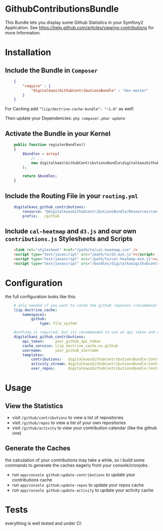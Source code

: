 GithubContributionsBundle
=========================

This Bundle lets you display some Github Statistics in your Symfony2 Application.
See https://help.github.com/articles/viewing-contributions for more Information.


Installation
============

Include the Bundle in `Composer`
---------------------------

```json
    {
        "require" : {
            "digitalkaoz/GithubContributionsBundle" : "dev-master"
        }
    }
```

For Caching add `"liip/doctrine-cache-bundle": "~1.0"` as well!

Then update your Dependencies: `php composer.phar update`

Activate the Bundle in your Kernel
----------------------------------

```php
    public function registerBundles()
    {
        $bundles = array(
            // ...
            new digitalkaoz\GithubContributionsBundle\digitalkaozGithubContributionsBundle()
        );

        return $bundles;
    }
```

Include the Routing File in your `routing.yml`
----------------------------------------------

```yaml
    digitalkaoz_github_contributions:
        resource: "@digitalkaozGithubContributionsBundle/Resources/config/routing.xml"
        prefix:   /github
```

Include `cal-heatmap` and `d3.js` and our own `contributions.js` Stylesheets and Scripts
----------------------------------------------------------

```html
    <link rel="stylesheet" href="/path/to/cal-heatmap.css" />
    <script type="text/javascript" src="/path/to/d3.min.js"></script>
    <script type="text/javascript" src="/path/to/cal-heatmap.min.js"></script>
    <script type="text/javascript" src="/bundles/digitalkaozgithubcontributions/js/contributions.js"></script>
```

Configuration
=============

the full configuration looks like this:

```yaml
    # only needed if you want to cache the github reponses (recommend)
    liip_doctrine_cache:
        namespaces:
            github:
                type: file_system

    #nothing is required, but its recommended to use an api token and cache the results
    digitalkaoz_github_contributions:
        api_token:     your_github_api_token
        cache_service: liip_doctrine_cache.ns.github
        username:      your_github_username
        templates:
            contributions:   digitalkaozGithubContributionsBundle:Contributions:contributions.html.twig
            activity_stream: digitalkaozGithubContributionsBundle:Contributions:activity.html.twig
            user_repos:      digitalkaozGithubContributionsBundle:Contributions:user_repos.html.twig

```

Usage
=====

View the Statistics
-------------------

* visit `/github/contributions` to view a list of repositories
* visit `/github/repos` to view a list of your own repositories
* visit `/github/activity` to view your contribution calendar (like the github one)

Generate the Caches
-------------------

the calculation of your contributions may take a while, so i build some commands to generate the caches eagerly from your console/cronjobs.

* run `app/console github:update-contributions` to update your contributions cache
* run `app/console github:update-repos` to update your repos cache
* run `app/console github:update-activity` to update your activity cache


Tests
=====

everything is well tested and under CI:

